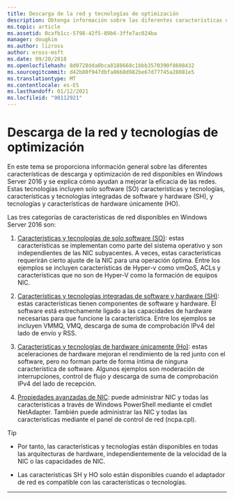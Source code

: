 ```yaml
---
title: Descarga de la red y tecnologías de optimización
description: Obtenga información sobre las diferentes características de descarga y optimización de red disponibles en Windows Server 2016 y analice Cómo ayudan a las redes a ser más eficientes.
ms.topic: article
ms.assetid: 0cafb1cc-5798-42f5-89b6-3ffe7ac024ba
manager: dougkim
ms.author: lizross
author: eross-msft
ms.date: 09/20/2018
ms.openlocfilehash: 8d0728dda0bca8188668c1bbb3570390f8608432
ms.sourcegitcommit: d42b80f947dbfa8660d982be67d77745a28081e5
ms.translationtype: MT
ms.contentlocale: es-ES
ms.lasthandoff: 01/12/2021
ms.locfileid: "98112921"
---
```

# <a name="network-offload-and-optimization-technologies"></a>Descarga de la red y tecnologías de optimización

En este tema se proporciona información general sobre las diferentes características de descarga y optimización de red disponibles en Windows Server 2016 y se explica cómo ayudan a mejorar la eficacia de las redes. Estas tecnologías incluyen solo software (SO) características y tecnologías, características y tecnologías integradas de software y hardware (SH), y tecnologías y características de hardware únicamente (HO).

Las tres categorías de características de red disponibles en Windows Server 2016 son:

1.  [Características y tecnologías de solo software (SO)](hpn-software-only-features.md): estas características se implementan como parte del sistema operativo y son independientes de las NIC subyacentes. A veces, estas características requerirán cierto ajuste de la NIC para una operación óptima. Entre los ejemplos se incluyen características de Hyper-v como vmQoS, ACLs y características que no son de Hyper-V como la formación de equipos NIC.

2.  [Características y tecnologías integradas de software y hardware (SH)](hpn-software-hardware-features.md): estas características tienen componentes de software y hardware. El software está estrechamente ligado a las capacidades de hardware necesarias para que funcione la característica. Entre los ejemplos se incluyen VMMQ, VMQ, descarga de suma de comprobación IPv4 del lado de envío y RSS.

3.  [Características y tecnologías de hardware únicamente (Ho)](hpn-hardware-only-features.md): estas aceleraciones de hardware mejoran el rendimiento de la red junto con el software, pero no forman parte de forma íntima de ninguna característica de software. Algunos ejemplos son moderación de interrupciones, control de flujo y descarga de suma de comprobación IPv4 del lado de recepción.

4. [Propiedades avanzadas de NIC](hpn-nic-advanced-properties.md): puede administrar NIC y todas las características a través de Windows PowerShell mediante el cmdlet NetAdapter.  También puede administrar las NIC y todas las características mediante el panel de control de red (ncpa.cpl).

>[!TIP]
>- Por tanto, las características y tecnologías están disponibles en todas las arquitecturas de hardware, independientemente de la velocidad de la NIC o las capacidades de NIC.
>
>- Las características SH y HO solo están disponibles cuando el adaptador de red es compatible con las características o tecnologías.

---